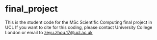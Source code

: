# final_project
This is the student code for the MSc Scientific Computing final project in UCL
If you want to cite for this coding, please contact University College London or email to zeyu.zhou.17@ucl.ac.uk 
